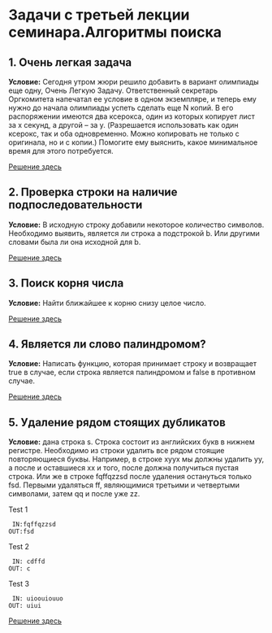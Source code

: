 # Задачи с третьей лекции семинара.Алгоритмы поиска

## 1. Очень легкая задача

__Условие:__ Сегодня утром жюри решило добавить в вариант олимпиады еще одну, Очень Легкую Задачу. Ответственный секретарь Оргкомитета напечатал ее условие в одном экземпляре, и теперь ему нужно до начала олимпиады успеть сделать еще N копий. В его распоряжении имеются два ксерокса, один из которых копирует лист за х секунд, а другой – за y. (Разрешается использовать как один ксерокс, так и оба одновременно. Можно копировать не только с оригинала, но и с копии.) Помогите ему выяснить, какое минимальное время для этого потребуется.

[Решение здесь](./simple_task.py)

## 2. Проверка строки на наличие подпоследовательности

__Условие:__ В исходную строку добавили некоторое количество символов. Необходимо выявить, является ли строка a подстрокой b. Или другими словами была ли она исходной для b.

[Решение здесь](./reverse_with_param.py)

## 3. Поиск корня числа

__Условие:__ Найти ближайшее к корню снизу целое число.

[Решение здесь](./sqrt.py)


## 4. Является ли слово палиндромом?

__Условие:__ Написать функцию, которая принимает строку и возвращает true в случае, если строка является палиндромом и false в противном случае.

[Решение здесь](./palindrome.py)

## 5. Удаление рядом стоящих дубликатов

__Условие:__ дана строка s. Строка состоит из английских букв в нижнем регистре. Необходимо из
строки удалить все рядом стоящие повторяющиеся буквы. Например, в строке xyyx
мы должны удалить yy, а после и оставшиеся xx и того, после должна получиться
пустая строка. Или же в строке fqffqzzsd после удаления остануться только fsd.
Первыми удаляться ff, являющимися третьими и четвертыми символами, затем qq и
после уже zz.

Test 1
```
 IN:fqffqzzsd
OUT:fsd
```

Test 2
```
 IN: cdffd
OUT: с
```
Test 3
```
 IN: uioouiouuo
OUT: uiui
```

[Решение здесь](./duplicates.py)
